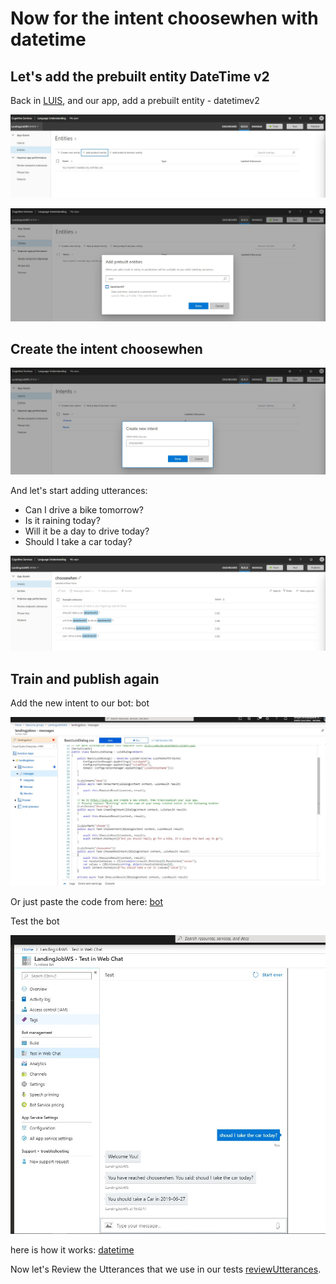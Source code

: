 # Now for the intent choosewhen with datetime

## Let's add the prebuilt entity DateTime v2

Back in [LUIS](https://www.luis.ai), and our app, add a prebuilt entity - datetimev2

![Add prebuild entity](screens/1_2_2_1-CreateEntityAddPreBuildEntity.jpg)

![Add prebuild entity 1](screens/1_2_2_2-CreateEntityAddPreBuildEntity_1.jpg)

## Create the intent choosewhen

![create choose when intent](screens/1_2_2_3-CreateEntityAddIntentChooseWhen.jpg)

And let's start adding utterances:

* Can I drive a bike tomorrow?
* Is it raining today?
* Will it be a day to drive today?
* Should I take a car today?

![add utterances](screens/1_2_2_4-CreateEntityAddUtterances.jpg)

## Train and publish again

Add the new intent to our bot: bot

![Add intent to function](screens/1_2_2_5-CreateEntityAddIntentToFunction.jpg)

Or just paste the code from here: [bot](exercises/ex2/BasicLuisDialog.csx)

Test the bot

![test entity in web chat](screens/1_2_2_6-CreateEntityTestInChat.jpg)

here is how it works: [datetime](https://docs.microsoft.com/en-us/azure/cognitive-services/luis/luis-reference-prebuilt-datetimev2)

Now let's Review the Utterances that we use in our tests [reviewUtterances](https://github.com/xpandit/landingjobs_cognitiveservices/blob/master/ReviewUtterances.md).